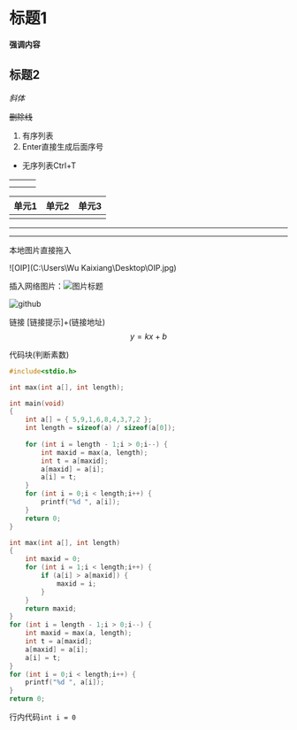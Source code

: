 # 标题1

**强调内容**

## 标题2

*斜体*

~~删除线~~

1. 有序列表
2. Enter直接生成后面序号

+ 无序列表Ctrl+T

|      |      |      |
| ---- | ---- | ---- |
|      |      |      |
|      |      |      |

| 单元1 | 单元2 | 单元3 |
| ----- | ----- | ----- |
|       |       |       |

---

***

本地图片直接拖入



![OIP](C:\Users\Wu Kaixiang\Desktop\OIP.jpg)

插入网络图片：![图片标题](图片链接)

![github](https://logosmarcas.net/wp-content/uploads/2020/12/GitHub-Logo.png)



链接 [链接提示]+(链接地址)
$$
y=kx+b
$$


代码块(判断素数)

~~~c
#include<stdio.h>

int max(int a[], int length);

int main(void) 
{
	int a[] = { 5,9,1,6,8,4,3,7,2 };
	int length = sizeof(a) / sizeof(a[0]);
	
	for (int i = length - 1;i > 0;i--) {
		int maxid = max(a, length);
		int t = a[maxid];
		a[maxid] = a[i];
		a[i] = t;
	}
	for (int i = 0;i < length;i++) {
		printf("%d ", a[i]);
	}
	return 0;
}

int max(int a[], int length)
{
	int maxid = 0;
	for (int i = 1;i < length;i++) {
		if (a[i] > a[maxid]) {
			maxid = i;
		}
	}
	return maxid;
}
for (int i = length - 1;i > 0;i--) {
	int maxid = max(a, length);
	int t = a[maxid];
	a[maxid] = a[i];
	a[i] = t;
}
for (int i = 0;i < length;i++) {
	printf("%d ", a[i]);
}
return 0;
~~~

行内代码`int i = 0`



